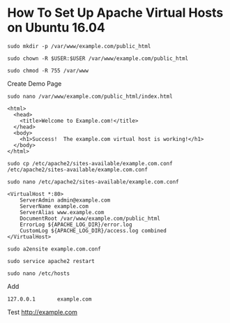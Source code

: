 # How To Set Up Apache Virtual Hosts on Ubuntu 16.04
```
sudo mkdir -p /var/www/example.com/public_html
```
```
sudo chown -R $USER:$USER /var/www/example.com/public_html
```
```
sudo chmod -R 755 /var/www
```
Create Demo Page
```
sudo nano /var/www/example.com/public_html/index.html
```
```
<html>
  <head>
    <title>Welcome to Example.com!</title>
  </head>
  <body>
    <h1>Success!  The example.com virtual host is working!</h1>
  </body>
</html>
```
```
sudo cp /etc/apache2/sites-available/example.com.conf /etc/apache2/sites-available/example.com.conf
```
```
sudo nano /etc/apache2/sites-available/example.com.conf
```
```
<VirtualHost *:80>
    ServerAdmin admin@example.com
    ServerName example.com
    ServerAlias www.example.com
    DocumentRoot /var/www/example.com/public_html
    ErrorLog ${APACHE_LOG_DIR}/error.log
    CustomLog ${APACHE_LOG_DIR}/access.log combined
</VirtualHost>
```
```
sudo a2ensite example.com.conf
```
```
sudo service apache2 restart
```
```
sudo nano /etc/hosts
```
Add
```
127.0.0.1       example.com
```
Test http://example.com
